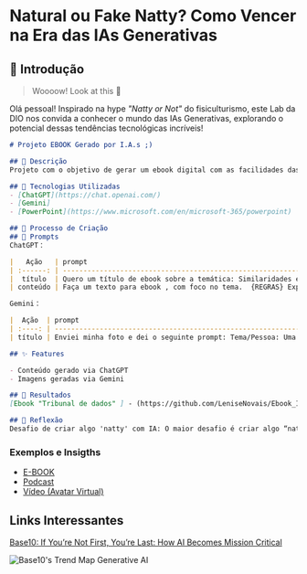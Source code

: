 # Natural ou Fake Natty? Como Vencer na Era das IAs Generativas

## 🚀 Introdução

> Woooow! Look at this 👀

Olá pessoal! Inspirado na hype _"Natty or Not"_ do fisiculturismo, este Lab da DIO nos convida a conhecer o mundo das IAs Generativas, explorando o potencial dessas tendências tecnológicas incríveis!



```markdown
# Projeto EBOOK Gerado por I.A.s ;)

## 📒 Descrição
Projeto com o objetivo de gerar um ebook digital com as facilidades das ferramentas de IA. 

## 🤖 Tecnologias Utilizadas
- [ChatGPT](https://chat.openai.com/) 
- [Gemini]
- [PowerPoint](https://www.microsoft.com/en/microsoft-365/powerpoint)

## 🧐 Processo de Criação
## 🧠 Prompts
ChatGPT：

|   Ação   | prompt                                                                                                                                                                                                                                                                         |
| :------: | ------------------------------------------------------------------------------------------------------------------------------------------------------------------------------------------------------------------------------------------------------------------------------ |
|  título  | Quero um título de ebook sobre a temática: Similaridades entre o direito e a TI, em análise de dados, cyber e gestão de projetos. O nicho é profissionais de TI. Me liste 5 variações de títulos. Meu objetivo com o ebook é mostrar a aplicabilidade e semelhança de ti em cada uma dessas áreas de ti: análise de dados, banco de dados, cyber e gestão de projetos.                                                        |
| conteúdo | Faça um texto para ebook , com foco no tema.  {REGRAS} Explique sempre de maneira simples, deixe o texto enxuto, não use palavras em inglês. Sempre traga exemplos práticos e úteis. Tente narrar o texto como se fosse um tribunal. O que está sendo julgado é o tema do capítulo. Por exemplo, no capítulo 1 estamos julgando cláusulas de qualidade em análise de dados.Quero que o texto seja educativo e informativo. Fàcil de entender e sem muita enrolação. Tente contar uma história por trás do que quer defender.Mantenha o texto enxuto, e direto ao ponto mas escreva de um jeito que prenda a atenção do leitor e desperte sua curiosidade para ir para o próximo capítulo

Gemini：

|  Ação  | prompt                                                                                 |
| :----: | -------------------------------------------------------------------------------------- |
| título | Enviei minha foto e dei o seguinte prompt: Tema/Pessoa: Uma podcaster jovem, cabelo longo e vermelho, sorrindo com um livro na mão com o título: Tribunal de dados. ​Cenário: Lado a lado com uma cidade ao entardecer e um lindo pôr do sol ao fundo. ​Configurações de Câmera/Estilo: f/8, 1/100s, ISO 100, iluminação complexa, backlighting (luz de fundo), iluminação cinematográfica dinâmica, iluminação global, resolução ultra-realista, fotografia ultra detalhada. ​Parâmetros: --ar 1:1 --v 5.2 |

## ✨ Features

- Conteúdo gerado via ChatGPT
- Imagens geradas via Gemini

## 🚀 Resultados
[Ebook "Tribunal de dados" ] - (https://github.com/LeniseNovais/Ebook_IA/blob/main/Ebook_TribunalDeDados_IA.pdf)

## 💭 Reflexão 
Desafio de criar algo 'natty' com IA: O maior desafio é criar algo “natty” com cara de “not”. Não se trata de ocultar a IA, e sim de manter a direção editorial nas minhas mãos. O resultado pode até nascer “natty”, mas a leitura respira “not”.
```

### Exemplos e Insigths

- [E-BOOK](/exemplos/E-BOOK.md)
- [Podcast](/exemplos/PODCAST.md)
- [Vídeo (Avatar Virtual)](/exemplos/VIDEO.md)

## Links Interessantes

[Base10: If You’re Not First, You’re Last: How AI Becomes Mission Critical](https://base10.vc/post/generative-ai-mission-critical/)

![Base10's Trend Map Generative AI](https://github.com/digitalinnovationone/lab-natty-or-not/assets/730492/f4df26e8-f8f7-4419-8252-c69d73ea930c)
